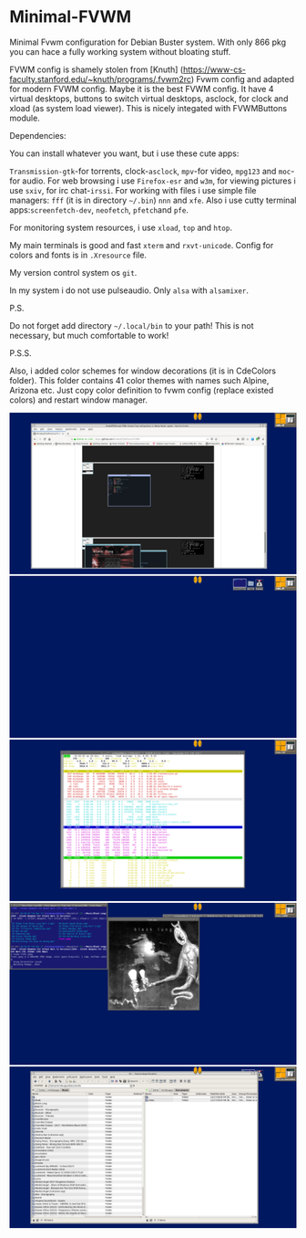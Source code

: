 # Minimal-FVWM
Minimal Fvwm configuration for Debian Buster system. With only 866 pkg you can hace a fully working system without bloating stuff. 

FVWM config is shamely stolen from [Knuth] (https://www-cs-faculty.stanford.edu/~knuth/programs/.fvwm2rc) Fvwm config and adapted for modern FVWM config. Maybe it is the best FVWM config. It have 4 virtual desktops, buttons to switch virtual desktops, asclock, for clock and xload (as system load viewer). This is nicely integated with FVWMButtons module. 

Dependencies:

You can install whatever you want, but i use these cute apps:

`Transmission-gtk`-for torrents, clock-`asclock`, `mpv`-for video, `mpg123` and `moc`-for audio. For web browsing i use `Firefox-esr` and `w3m`, for viewing pictures i use `sxiv`, for irc chat-`irssi`. For working with files i use simple file managers: `fff` (it is in directory `~/.bin`) `nnn` and `xfe`. Also i use cutty terminal apps:`screenfetch-dev`, `neofetch`, `pfetch`and `pfe`.

For monitoring system resources, i use `xload`, `top` and `htop`. 

My main terminals is good and fast `xterm` and `rxvt-unicode`. Config for colors and fonts is in `.Xresource` file.

My version control system os `git`.

In my system i do not use pulseaudio. Only `alsa` with `alsamixer`.

P.S.

Do not forget add directory `~/.local/bin` to your path! This is not necessary, but much comfortable to work!

P.S.S.

Also, i added color schemes for window decorations (it is in CdeColors folder). This folder contains 41 color themes with names such Alpine, Arizona etc. Just copy color definition to fvwm config (replace existed colors) and restart window manager.

![Screenshot](screen.png?raw=true "Clear")
![Screenshot](screen_1.png?raw=true "Notification")
![Screenshot](screen_2.png?raw=true "Bussy")
![Screenshot](screen_3.png?raw=true "Bussy")
![Screenshot](screen_4.png?raw=true "Bussy")




